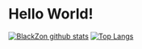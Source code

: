 # Hello World!
[![BlackZon github stats](https://github-readme-stats.vercel.app/api?username=BlackZon77)](https://github.com/anuraghazra/github-readme-stats) 
[![Top Langs](https://github-readme-stats.vercel.app/api/top-langs/?username=BlackZon77&layout=compact)](https://github.com/anuraghazra/github-readme-stats)
